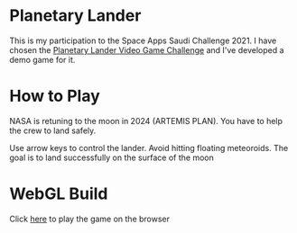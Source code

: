 # Planetary Lander
This is my participation to the Space Apps Saudi Challenge 2021. 
I have chosen the [Planetary Lander Video Game Challenge](https://spaceappssaudi.com/en/challenges/challenge-15) and I've developed a demo game for it.

# How to Play
NASA is retuning to the moon in 2024 (ARTEMIS PLAN). You have to help the crew to land safely.
 
Use arrow keys to control the lander. Avoid hitting floating meteoroids. The goal is to land successfully on the surface of the moon

# WebGL Build
Click [here](https://ramib1234.github.io/planetary-lander/) to play the game on the browser